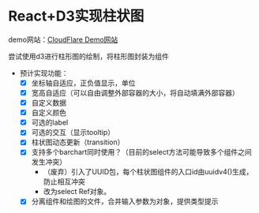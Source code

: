 # React+D3实现柱状图

demo网站：[CloudFlare Demo网站](https://hw-d3-barchart.pages.dev/)

尝试使用d3进行柱形图的绘制，将柱形图封装为组件

- 预计实现功能：
  - [x] 坐标轴自适应，正负值显示，单位
  - [x] 宽高自适应（可以自由调整外部容器的大小，将自动填满外部容器）
  - [x] 自定义数据
  - [x] 自定义颜色
  - [x] 可选的label
  - [x] 可选的交互（显示tooltip）
  - [x] 柱状图动态更新（transition）
  - [x] 支持多个barchart同时使用？（目前的select方法可能导致多个组件之间发生冲突）
    - （废弃）引入了UUID包，每个柱状图组件的入口id由uuidv4()生成，防止相互冲突
    - 改为select Ref对象。
  - [x] 分离组件和绘图的文件，合并输入参数为对象，提供类型提示